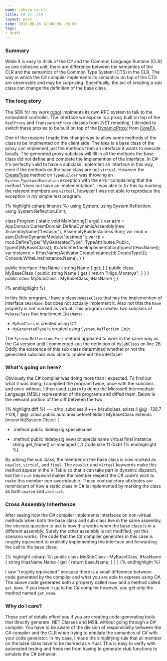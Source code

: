 ```yaml
---
name: csharp-vs-clr
title: C# Vs. CLR
layout: post
time: 2015-08-16 12:00:00 -08:00
tags:
- draft
---
```


### Summary

While it is easy to think of the C# and the Common Language Runtime (CLR) as
one cohesive unit, there are difference between the semantics of the CLR and the
semantics of the Common Type System (CTS) in the CLR. The way in which the C#
compiler implements its semantics on top of the CTS are observable
and may be surprising. Specifically, the act of creating a sub class can change
the definition of the base class.

### The long story

The SDK for my work [robot][Robot] implments its own RPC system to talk to the
embedded controller. The interface we expose is a proxy built on top of the
`RealProxy` and `TransparentProxy` classes from .NET remoting. I decided to
switch these proxies to be built on top of the [DynamicProxy] from [CoreFX].

One of the reasons I made this change was to allow some methods of the class to
be implmented on the client side. The idea is a base class of the proxy can implement
just the methods from an interface it wants to execute locally. The generated proxy
subclass will fill in all the methods the base class did not define and complete the
implemention of the interface. In C# it's perfectly valid to have a subclass implement an
interface in this way, even if the methods on the base class are not `virtual`.
However the [CreateType] method on `TypeBuilder` was throwing
an `System.TypeLoadException` exception with the error complaining that the method
"does not have an implementation". I was able to fix this by marking the relevent
members are `virtual`, however I was not able to reproduce the exception in my
simple test program:

{% highlight csharp linenos %}
using System;
using System.Reflection;
using System.Reflection.Emit;

class Program
{
    static void Main(string[] args)
    {
        var asm = AppDomain.CurrentDomain.DefineDynamicAssembly(new AssemblyName("testasm"), AssemblyBuilderAccess.Run);
        var mod = asm.DefineDynamicModule("testmod");
        var tb = mod.DefineType("MyGeneratedType", TypeAttributes.Public, typeof(MyBaseClass));
        tb.AddInterfaceImplementation(typeof(IHasName));
        var instance = (IHasName)Activator.CreateInstance(tb.CreateType());
        Console.WriteLine(instance.Name);
    }
}

public interface IHasName
{
    string Name { get; }
}
public class MyBaseClass
{
    public string Name { get { return "Inigo Montoya"; } }
}
public class MySubClass : MyBaseClass, IHasName { }

{% endhighlight %}

In this little program, I have a class `MyBaseClass` that has the implemention
of interface `IHasName`, but does not actually implement it. Also not that the
`Name` property is not marked as virtual. This program creates two subclass of
`MyBaseClass` that implement `IHasName`:

  * `MySubClass` is created using C#.
  * `MyGeneratedType` is created using `System.Reflection.Emit`.

The `System.Reflection.Emit` method appeared to work in the same way as the C#
version until I commented-out the definition of `MySubClass` on line 26. Oddly the
existence of this sub class determined whether or not the generated subclass was
able to implement the interface!

### What's going on here?

Obviously the C# compiler was doing more than I expected. To find out what it was
doing, I compiled the program twice, once with the subclass and once without. I
then used `ILDasm` to dump the Microsoft Intermediate Langauge (MSIL) represention
of the programs and diffed them. Below is the relevant portion of the diff
between the two:

{% highlight diff %}
--- a/no_subclass.il
+++ b/subclass_exists.il
@@ -128,7 +128,7 @@
 .class public auto ansi beforefieldinit MyBaseClass
        extends [mscorlib]System.Object
 {
-  .method public hidebysig specialname
+  .method public hidebysig newslot specialname virtual final
           instance string get_Name() cil managed
   {
     // Code size       11 (0xb)
{% endhighlight %}

By adding the sub class, the member on the base class is now marked as `newslot`,
`virtual`, and `final`. The `newslot` and `virtual` keywords make this method
appear in the V-Table so that it can take part in dynamic dispatch, but the `final`
keyword makes the member respect the C# code's wish to make this member non-overrideable.
These contradictory attributes are reminiscent of how a static class in C# is
implemented by marking the class as both `sealed` and `abstract`.

### Cross Assembly Inheritence

After seeing how the C# compiler implements interfaces on non-virtual methods
when both the base class and sub class live in the same assembly, the obvious question
to ask is how this works when the base class is in a different assembly. Surely
the other assembly is not modified, yet this scenario works. The code that the
C# compiler generates in this case is roughly equivalent to explicitly
implementing the interface and forwarding the call to the base class:

{% highlight csharp %}
public class MySubClass : MyBaseClass, IHasName
{
    string IHasName.Name
    {
        get { return base.Name; }
    }
}
{% endhighlight %}

I saw "roughly equivalent" because there is a small difference between code generated
by the compiler and what you are able to express using C#. The above code generates
both a property called `Name` and a method called `get_Name`. If you leave it up
to the C# compiler however, you get only the method named `get_Name`.

### Why do I care?

These sort of details effect you if you are creating code-generating tools that
directly generate .NET Classes and MSIL without
going through a C# compiler. You have to be aware of the division of responsibility
between the C# compiler and the CLR when trying to emulate the semantics of C#
with your code generator. In my case, I made the simplifying rule that all
member on the base class have to be marked as virtual. This is easy to verify
with automated testing and frees me from having to generate stub functions to
emulate the C# behavior.

[Robot]: http://www.brooks.com/products/semiconductor-automation/factory-automation/spartan-sorters
[DynamicProxy]: https://github.com/dotnet/corefx/tree/0987afcd536743bf3a5cf868b3598e898f4aea53/src/System.Reflection.DispatchProxy
[CoreFx]: https://github.com/dotnet/corefx
[CreateType]: https://msdn.microsoft.com/en-us/library/system.reflection.emit.typebuilder.createtype.aspx
[IlSpy]: http://ilspy.net/
